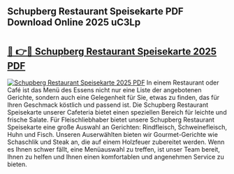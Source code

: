 ## Schupberg Restaurant Speisekarte PDF Download Online 2025 uC3Lp

# <h2><a href="http://gcat9j.nevu.top/?p=Schupberg+Restaurant+Speisekarte">🔗 👉🔴 Schupberg Restaurant Speisekarte 2025 PDF</a></h2>

[![Schupberg Restaurant Speisekarte 2025 PDF](https://i.imgur.com/dBaPXMq.png)](http://gcat9j.nevu.top/?p=Schupberg+Restaurant+Speisekarte)
In einem Restaurant oder Café ist das Menü des Essens nicht nur eine Liste der angebotenen Gerichte, sondern auch eine Gelegenheit für Sie, etwas zu finden, das für Ihren Geschmack köstlich und passend ist. Die Schupberg Restaurant Speisekarte unserer Cafeteria bietet einen speziellen Bereich für leichte und frische Salate. Für Fleischliebhaber bietet unsere Schupberg Restaurant Speisekarte eine große Auswahl an Gerichten: Rindfleisch, Schweinefleisch, Huhn und Fisch. Unseren Auserwählten bieten wir Gourmet-Gerichte wie Schaschlik und Steak an, die auf einem Holzfeuer zubereitet werden. Wenn es Ihnen schwer fällt, eine Menüauswahl zu treffen, ist unser Team bereit, Ihnen zu helfen und Ihnen einen komfortablen und angenehmen Service zu bieten.
